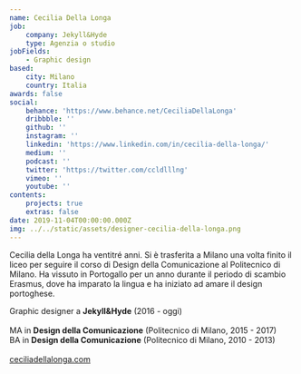```yaml
---
name: Cecilia Della Longa
job:
    company: Jekyll&Hyde
    type: Agenzia o studio
jobFields:
    - Graphic design
based:
    city: Milano
    country: Italia
awards: false
social:
    behance: 'https://www.behance.net/CeciliaDellaLonga'
    dribbble: ''
    github: ''
    instagram: ''
    linkedin: 'https://www.linkedin.com/in/cecilia-della-longa/'
    medium: ''
    podcast: ''
    twitter: 'https://twitter.com/ccldlllng'
    vimeo: ''
    youtube: ''
contents:
    projects: true
    extras: false
date: 2019-11-04T00:00:00.000Z
img: ../../static/assets/designer-cecilia-della-longa.png
---
```


Cecilia della Longa ha ventitré anni. Si è trasferita a Milano una volta finito il liceo per seguire il corso di Design della Comunicazione al Politecnico di Milano. Ha vissuto in Portogallo per un anno durante il periodo di scambio Erasmus, dove ha imparato la lingua e ha iniziato ad amare il design portoghese.

Graphic designer a **Jekyll&Hyde** (2016 - oggi)<br><br>
MA in **Design della Comunicazione** (Politecnico di Milano, 2015 - 2017)  
BA in **Design della Comunicazione** (Politecnico di Milano, 2010 - 2013)<br><br>
[ceciliadellalonga.com](http://www.ceciliadellalonga.com/)

